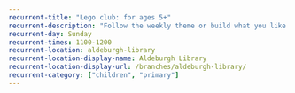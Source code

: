 ```yaml
---
recurrent-title: "Lego club: for ages 5+"
recurrent-description: "Follow the weekly theme or build what you like. Under-8s must be accompanied by an adult."
recurrent-day: Sunday
recurrent-times: 1100-1200
recurrent-location: aldeburgh-library
recurrent-location-display-name: Aldeburgh Library
recurrent-location-display-url: /branches/aldeburgh-library/
recurrent-category: ["children", "primary"]
---
```

